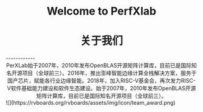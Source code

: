 <h1 style="text-align:center;"> Welcome to PerfXlab</h1>

<h1 style="text-align:center;">关于我们</h1>
------------
<div style="text-align:center;">PerXLab始于2007年，2010年发布OpenBLAS开源矩阵计算库，目前已是国际知名开源项目（全球前三）。2016年，推出澎峰智能边缘计算全栈解决方案，服务于国产芯片，赋能各行业边缘智能。2018年，加入RISC-V基金会，再次发力RISC-V软件基础能力建设和软件生态建设。始于2007年，2010年发布OpenBLAS开源矩阵计算库，目前已是国际知名开源项目（全球前三）。</div>
![](https://rvboards.org/rvboards/assets/img/icon/team_award.png)

